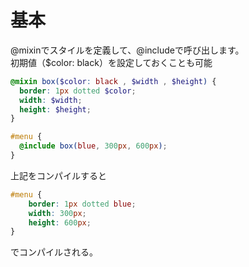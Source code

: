 # 基本

@mixinでスタイルを定義して、@includeで呼び出します。<br>
初期値（$color: black）を設定しておくことも可能

```scss
@mixin box($color: black , $width , $height) {
  border: 1px dotted $color;
  width: $width;
  height: $height;
}

#menu {
  @include box(blue, 300px, 600px);
}
```
上記をコンパイルすると

```css
#menu {
    border: 1px dotted blue;
    width: 300px;
    height: 600px;
}

```
でコンパイルされる。
